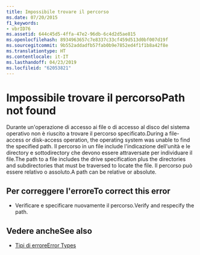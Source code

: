 ```yaml
---
title: Impossibile trovare il percorso
ms.date: 07/20/2015
f1_keywords:
- vbrID76
ms.assetid: 644c45d5-4ffa-47e2-96db-6c4d2d5ae815
ms.openlocfilehash: 8934963657c7e8337c33cf459d513d0bf007d19f
ms.sourcegitcommit: 9b552addadfb57fab0b9e7852ed4f1f1b8a42f8e
ms.translationtype: HT
ms.contentlocale: it-IT
ms.lasthandoff: 04/23/2019
ms.locfileid: "62053821"
---
```

# <a name="path-not-found"></a><span data-ttu-id="a40fa-102">Impossibile trovare il percorso</span><span class="sxs-lookup"><span data-stu-id="a40fa-102">Path not found</span></span>
<span data-ttu-id="a40fa-103">Durante un'operazione di accesso ai file o di accesso al disco del sistema operativo non è riuscito a trovare il percorso specificato.</span><span class="sxs-lookup"><span data-stu-id="a40fa-103">During a file-access or disk-access operation, the operating system was unable to find the specified path.</span></span> <span data-ttu-id="a40fa-104">Il percorso in un file include l'indicazione dell'unità e le directory e sottodirectory che devono essere attraversate per individuare il file.</span><span class="sxs-lookup"><span data-stu-id="a40fa-104">The path to a file includes the drive specification plus the directories and subdirectories that must be traversed to locate the file.</span></span> <span data-ttu-id="a40fa-105">Il percorso può essere relativo o assoluto.</span><span class="sxs-lookup"><span data-stu-id="a40fa-105">A path can be relative or absolute.</span></span>  
  
## <a name="to-correct-this-error"></a><span data-ttu-id="a40fa-106">Per correggere l'errore</span><span class="sxs-lookup"><span data-stu-id="a40fa-106">To correct this error</span></span>  
  
- <span data-ttu-id="a40fa-107">Verificare e specificare nuovamente il percorso.</span><span class="sxs-lookup"><span data-stu-id="a40fa-107">Verify and respecify the path.</span></span>  
  
## <a name="see-also"></a><span data-ttu-id="a40fa-108">Vedere anche</span><span class="sxs-lookup"><span data-stu-id="a40fa-108">See also</span></span>

- [<span data-ttu-id="a40fa-109">Tipi di errore</span><span class="sxs-lookup"><span data-stu-id="a40fa-109">Error Types</span></span>](../../../visual-basic/programming-guide/language-features/error-types.md)
